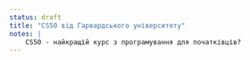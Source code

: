 ```yaml
---
status: draft
title: "CS50 від Гарвардського університету"
notes: |
    CS50 - найкращій курс з програмування для початківців? 
---
```

